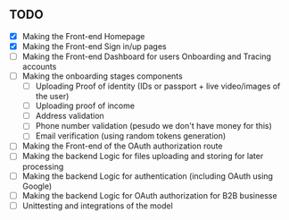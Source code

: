 ## TODO
- [x] Making the Front-end Homepage
- [x] Making the Front-end Sign in/up pages
- [ ] Making the Front-end Dashboard for users Onboarding and Tracing accounts
- [ ] Making the onboarding stages components
    - [ ] Uploading Proof of identity (IDs or passport + live video/images of the user)
    - [ ] Uploading proof of income
    - [ ] Address validation
    - [ ] Phone number validation (pesudo we don't have money for this)
    - [ ] Email verification (using random tokens generation)
- [ ] Making the Front-end of the OAuth authorization route
- [ ] Making the backend Logic for files uploading and storing for later processing
- [ ] Making the backend Logic for authentication (including OAuth using Google)
- [ ] Making the backend Logic for OAuth authorization for B2B businesse
- [ ] Unittesting and integrations of the model